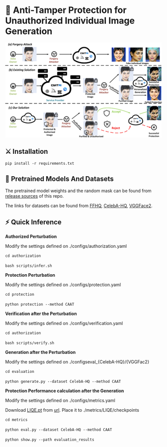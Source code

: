 # :book: Anti-Tamper Protection for Unauthorized Individual Image Generation



<div style="text-align: center;">
    <img src="./assets/concept.jpg" alt="Page 1 of PDF" width="800" />
</div>

## <a name="installation"></a>:crossed_swords: Installation

```shell
pip install -r requirements.txt
```

## <a name="pretrained_models"></a>:dna: Pretrained Models And Datasets

The pretrained model weights and the random mask can be found from [release sources](https://github.com/codesubmission-tool/Anti-tamper-Perturbation/releases) of this repo.

The links for datasets can be found from [FFHQ](https://github.com/NVlabs/ffhq-dataset), [CelebA-HQ](https://github.com/VinAIResearch/Anti-DreamBooth/tree/main), [VGGFace2](https://github.com/VinAIResearch/Anti-DreamBooth/tree/main).

## :zap: Quick Inference

**Authorized Perturbation**

Modify the settings defined on ./configs/authorization.yaml

```
cd authorization

bash scripts/infer.sh 
```
**Protection Perturbation**

Modify the settings defined on ./configs/protection.yaml

```
cd protection

python protection --method CAAT

```

**Verification after the Perturbation**

Modify the settings defined on ./configs/verification.yaml

```
cd authorization

bash scripts/verify.sh 
```

**Generation after the Perturbation**

Modify the settings defined on ./configseval_{CelebA-HQ}/{VGGFac2}

```
cd evaluation

python generate.py --dataset CelebA-HQ --method CAAT
```

**Protection Performance calculation after the Generation**

Modify the settings defined on ./configs/metrics.yaml

Download [LIQE.pt](https://drive.google.com/file/d/1GoKwUKNR-rvX11QbKRN8MuBZw2hXKHGh/view) from [url](https://github.com/zwx8981/LIQE). Place it to ./metrics/LIQE/checkpoints

```
cd metrics

python eval.py --dataset CelebA-HQ --method CAAT

python show.py --path evaluation_results
```

<!-- **Complete ATP Pipeline** -->

<!-- ## :computer: Training -->

